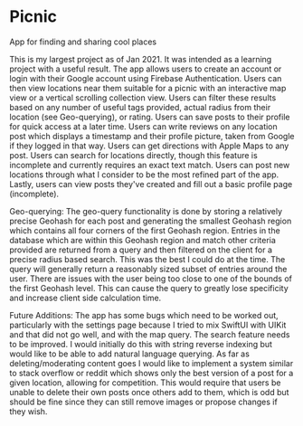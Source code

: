 # Picnic
App for finding and sharing cool places

This is my largest project as of Jan 2021. It was intended as a learning project with a useful result. The app allows users to create an account or login with their Google account using Firebase Authentication. Users can then view locations near them suitable for a picnic with an interactive map view or a vertical scrolling collection view. Users can filter these results based on any number of useful tags provided, actual radius from their location (see Geo-querying), or rating. Users can save posts to their profile for quick access at a later time. Users can write reviews on any location post which displays a timestamp and their profile picture, taken from Google if they logged in that way. Users can get directions with Apple Maps to any post. Users can search for locations directly, though this feature is incomplete and currently requires an exact text match. Users can post new locations through what I consider to be the most refined part of the app. Lastly, users can view posts they've created and fill out a basic profile page (incomplete).

Geo-querying:
The geo-query functionality is done by storing a relatively precise Geohash for each post and generating the smallest Geohash region which contains all four corners of the first Geohash region. Entries in the database which are within this Geohash region and match other criteria provided are returned from a query and then filtered on the client for a precise radius based search. This was the best I could do at the time. The query will generally return a reasonably sized subset of entries around the user. There are issues with the user being too close to one of the bounds of the first Geohash level. This can cause the query to greatly lose specificity and increase client side calculation time.

Future Additions:
The app has some bugs which need to be worked out, particularly with the settings page because I tried to mix SwiftUI with UIKit and that did not go well, and with the map query. The search feature needs to be improved. I would initially do this with string reverse indexing but would like to be able to add natural language querying. As far as deleting/moderating content goes I would like to implement a system similar to stack overflow or reddit which shows only the best version of a post for a given location, allowing for competition. This would require that users be unable to delete their own posts once others add to them, which is odd but should be fine since they can still remove images or propose changes if they wish.
